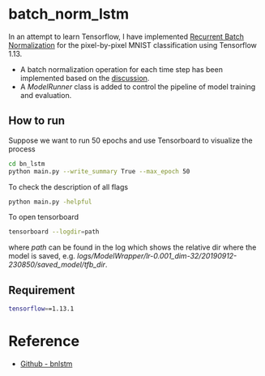 # batch_norm_lstm


In an attempt to learn Tensorflow, I have implemented 
[Recurrent Batch Normalization](https://arxiv.org/abs/1603.09025)
 for the pixel-by-pixel MNIST classification using Tensorflow 1.13.
- A batch normalization operation for each time step has been implemented based on 
the [discussion](https://github.com/OlavHN/bnlstm/issues/7).
- A *ModelRunner* class is added to control the pipeline of model 
training and evaluation.

## How to run

Suppose we want to run 50 epochs and use Tensorboard to 
visualize the process

```bash
cd bn_lstm
python main.py --write_summary True --max_epoch 50
```

To check the description of all flags
```bash
python main.py -helpful
```

To open tensorboard
```bash
tensorboard --logdir=path
```

where *path* can be found in the log which shows the relative dir where the model is saved, e.g. 
*logs/ModelWrapper/lr-0.001_dim-32/20190912-230850/saved_model/tfb_dir*.

## Requirement

```bash
tensorflow==1.13.1
```



# Reference
- [Github - bnlstm](https://github.com/OlavHN/bnlstm)